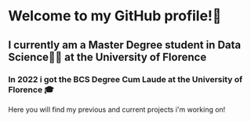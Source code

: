 # Welcome to my GitHub profile!👋
## I currently am a Master Degree student in Data Science👨‍💻 at the University of Florence
### In 2022 i got the BCS Degree Cum Laude at the University of Florence 🎓
Here you will find my previous and current projects i'm working on!
<!--
**Albe21072000/Albe21072000** is a ✨ _special_ ✨ repository because its `README.md` (this file) appears on your GitHub profile.

Here are some ideas to get you started:

- 🔭 I’m currently working on ...
- 🌱 I’m currently learning ...
- 👯 I’m looking to collaborate on ...
- 🤔 I’m looking for help with ...
- 💬 Ask me about ...
- 📫 How to reach me: ...
- 😄 Pronouns: ...
- ⚡ Fun fact: ...
-->

